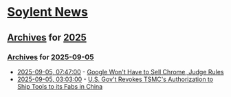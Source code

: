 # [Soylent News](../../../README.md)

## [Archives](../../index.md) for [2025](../index.md)

### [Archives](../../index.md) for [2025-09-05](index.md)

* [2025-09-05, 07:47:00](https://soylentnews.org/article.pl?sid=25/09/04/0419219&from=rss) - [Google Won't Have to Sell Chrome, Judge Rules](https://soylentnews.org/article.pl?sid=25/09/04/0419219&from=rss)
* [2025-09-05, 03:03:00](https://soylentnews.org/article.pl?sid=25/09/04/0414246&from=rss) - [U.S. Gov't Revokes TSMC's Authorization to Ship Tools to its Fabs in China](https://soylentnews.org/article.pl?sid=25/09/04/0414246&from=rss)
